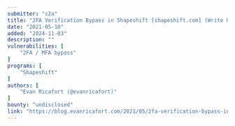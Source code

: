 ```yaml
---
submitter: "c2a"
title: "2FA Verification Bypass in Shapeshift [shapeshift.com] (Write Up)"
date: "2021-05-10"
added: "2024-11-03"
description: ""
vulnerabilities: [
    "2FA / MFA bypass"
]
programs: [
    "Shapeshift"
]
authors: [
    "Evan Ricafort (@evanricafort)"
]
bounty: "undisclosed"
link: "https://blog.evanricafort.com/2021/05/2fa-verification-bypass-in-shapeshift.html"
---
```




